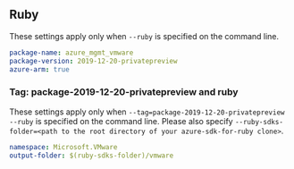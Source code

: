 ## Ruby

These settings apply only when `--ruby` is specified on the command line.

```yaml
package-name: azure_mgmt_vmware
package-version: 2019-12-20-privatepreview
azure-arm: true
```

### Tag: package-2019-12-20-privatepreview and ruby

These settings apply only when `--tag=package-2019-12-20-privatepreview --ruby` is specified on the command line.
Please also specify `--ruby-sdks-folder=<path to the root directory of your azure-sdk-for-ruby clone>`.

```yaml $(tag) == 'package-2019-12-20-privatepreview' && $(ruby)
namespace: Microsoft.VMware
output-folder: $(ruby-sdks-folder)/vmware
```
